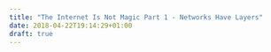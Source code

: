 ```yaml
---
title: "The Internet Is Not Magic Part 1 - Networks Have Layers"
date: 2018-04-22T19:14:29+01:00
draft: true
---
```


